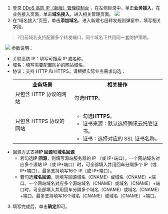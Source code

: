 1. 登录 [DDoS 高防 IP（新版）管理控制台](https://console.cloud.tencent.com/ddos/antiddos-advanced/access/l7) ，在左侧目录中，单击**业务接入**，在业务接入页面，单击**域名接入**，进入相关管理页面。
![](https://main.qcloudimg.com/raw/01495e735af641b8a8f0af4d36c1ef18.png)
2. 在“域名接入”页签，单击**添加域名**，进入新建七层转发规则弹窗中，填写相关字段。
>?目前域名支持配置多个转发端口，同个域名下共用同一套防护策略。
>
![](https://main.qcloudimg.com/raw/1f101f26b6e886de169bf37e2004477f.png)
参数说明：
 - 关联高防 IP：填写可搜索 IP 或名称。
 - 域名：填写需要配置防护的网站域名。
 - 协议：支持 HTTP 和 HTTPS，请根据实际业务需求勾选：
		<table>
			<tr>
				<th>业务场景</th>
				<th>相关操作</th>
			</tr>
			<tr>
				<td>只包含 HTTP 协议的网站</td>
				<td>勾选**HTTP**。</td>
			</tr>
			<tr>
				<td>只包含 HTTPS 协议的网站</td>
				<td><ul><li>勾选**HTTPS**。</li>
				        <li> 证书来源：默认选择腾讯云托管证书。</li>
				        <li>证书：选择对应的 SSL 证书名称。</li></td>
			</tr> 
		</table>
  - 回源方式支持**IP 回源**和**域名回源**
    - 若勾选**IP 回源**，则填写源站服务器的 IP （或 IP+端口）。一个网站域名对应多个源站 IP（或 IP+端口）时，可全部填入并用回车分隔多个 IP（或 IP+端口），最多支持填写16个 IP（或 IP+端口）。
    - 若勾选**域名回源**，则填写回源域名（CNAME）或域名（CNAME）+端口。一个网站域名对应多个源站域名（CNAME）或域名（CNAME）+端口时，可全部填入并用回车分隔多个域名（CNAME）或域名（CNAME）+端口，最多支持填写16个域名（CNAME）或域名（CNAME）+端口。
3. 填写完成后，单击**确定**即可。

